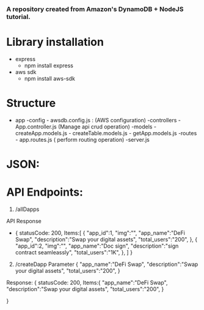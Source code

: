 ### A repository created from Amazon's DynamoDB + NodeJS tutorial.


# Library installation

- express
    - npm install express 
- aws sdk
    - npm install aws-sdk

# Structure

- app
    -config
        - awsdb.config.js : (AWS configuration)
    -controllers
        - App.controller.js (Manage api crud operation)
    -models
        - createApp.models.js
        - createTable.models.js
        - getApp.models.js
    -routes
        - app.routes.js ( perform routing operation)
    -server.js

# JSON:
 

# API Endpoints:

1. /allDapps

API Response

- { statusCode: 200,
    Items:[
        {
            "app_id":1,
            "img":"",
            "app_name":"DeFi Swap",
            "description":"Swap your digital assets",
            "total_users":"200",
        },
        {
            "app_id":2,
            "img":"",
            "app_name":"Doc sign",
            "description":"sign contract seamleassly",
            "total_users":"1K",
        },
]
}


2. /createDapp
Parameter
        {
            "app_name":"DeFi Swap",
            "description":"Swap your digital assets",
            "total_users":"200",
        }
        


Response:
{
    statusCode: 200,
    Items:{
            "app_name":"DeFi Swap",
            "description":"Swap your digital assets",
            "total_users":"200",
        }

}

